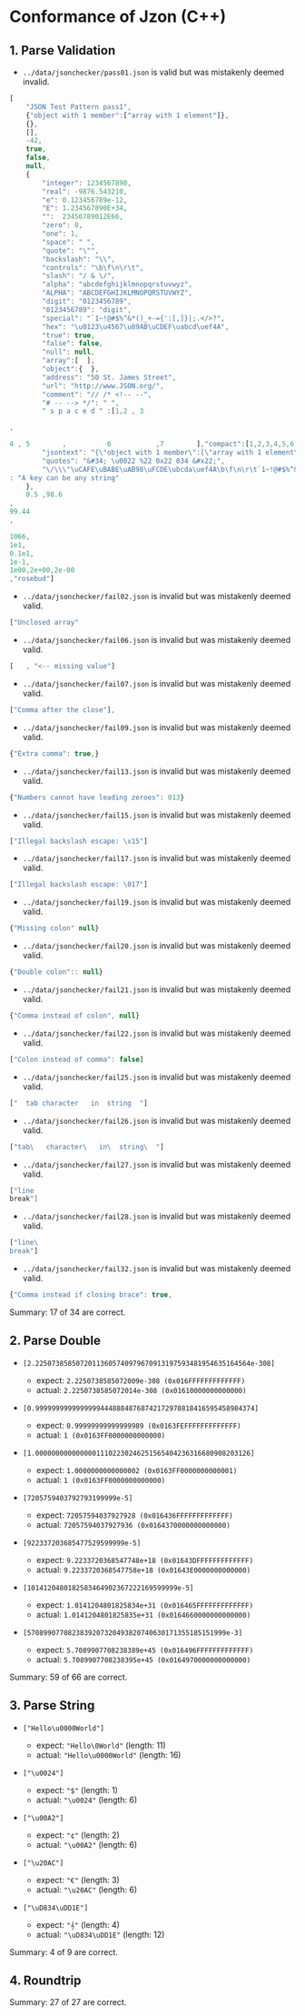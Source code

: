 # Conformance of Jzon (C++)

## 1. Parse Validation

* `../data/jsonchecker/pass01.json` is valid but was mistakenly deemed invalid.
~~~js
[
    "JSON Test Pattern pass1",
    {"object with 1 member":["array with 1 element"]},
    {},
    [],
    -42,
    true,
    false,
    null,
    {
        "integer": 1234567890,
        "real": -9876.543210,
        "e": 0.123456789e-12,
        "E": 1.234567890E+34,
        "":  23456789012E66,
        "zero": 0,
        "one": 1,
        "space": " ",
        "quote": "\"",
        "backslash": "\\",
        "controls": "\b\f\n\r\t",
        "slash": "/ & \/",
        "alpha": "abcdefghijklmnopqrstuvwyz",
        "ALPHA": "ABCDEFGHIJKLMNOPQRSTUVWYZ",
        "digit": "0123456789",
        "0123456789": "digit",
        "special": "`1~!@#$%^&*()_+-={':[,]}|;.</>?",
        "hex": "\u0123\u4567\u89AB\uCDEF\uabcd\uef4A",
        "true": true,
        "false": false,
        "null": null,
        "array":[  ],
        "object":{  },
        "address": "50 St. James Street",
        "url": "http://www.JSON.org/",
        "comment": "// /* <!-- --",
        "# -- --> */": " ",
        " s p a c e d " :[1,2 , 3

,

4 , 5        ,          6           ,7        ],"compact":[1,2,3,4,5,6,7],
        "jsontext": "{\"object with 1 member\":[\"array with 1 element\"]}",
        "quotes": "&#34; \u0022 %22 0x22 034 &#x22;",
        "\/\\\"\uCAFE\uBABE\uAB98\uFCDE\ubcda\uef4A\b\f\n\r\t`1~!@#$%^&*()_+-=[]{}|;:',./<>?"
: "A key can be any string"
    },
    0.5 ,98.6
,
99.44
,

1066,
1e1,
0.1e1,
1e-1,
1e00,2e+00,2e-00
,"rosebud"]
~~~

* `../data/jsonchecker/fail02.json` is invalid but was mistakenly deemed valid.
~~~js
["Unclosed array"
~~~

* `../data/jsonchecker/fail06.json` is invalid but was mistakenly deemed valid.
~~~js
[   , "<-- missing value"]
~~~

* `../data/jsonchecker/fail07.json` is invalid but was mistakenly deemed valid.
~~~js
["Comma after the close"],
~~~

* `../data/jsonchecker/fail09.json` is invalid but was mistakenly deemed valid.
~~~js
{"Extra comma": true,}
~~~

* `../data/jsonchecker/fail13.json` is invalid but was mistakenly deemed valid.
~~~js
{"Numbers cannot have leading zeroes": 013}
~~~

* `../data/jsonchecker/fail15.json` is invalid but was mistakenly deemed valid.
~~~js
["Illegal backslash escape: \x15"]
~~~

* `../data/jsonchecker/fail17.json` is invalid but was mistakenly deemed valid.
~~~js
["Illegal backslash escape: \017"]
~~~

* `../data/jsonchecker/fail19.json` is invalid but was mistakenly deemed valid.
~~~js
{"Missing colon" null}
~~~

* `../data/jsonchecker/fail20.json` is invalid but was mistakenly deemed valid.
~~~js
{"Double colon":: null}
~~~

* `../data/jsonchecker/fail21.json` is invalid but was mistakenly deemed valid.
~~~js
{"Comma instead of colon", null}
~~~

* `../data/jsonchecker/fail22.json` is invalid but was mistakenly deemed valid.
~~~js
["Colon instead of comma": false]
~~~

* `../data/jsonchecker/fail25.json` is invalid but was mistakenly deemed valid.
~~~js
["	tab	character	in	string	"]
~~~

* `../data/jsonchecker/fail26.json` is invalid but was mistakenly deemed valid.
~~~js
["tab\   character\   in\  string\  "]
~~~

* `../data/jsonchecker/fail27.json` is invalid but was mistakenly deemed valid.
~~~js
["line
break"]
~~~

* `../data/jsonchecker/fail28.json` is invalid but was mistakenly deemed valid.
~~~js
["line\
break"]
~~~

* `../data/jsonchecker/fail32.json` is invalid but was mistakenly deemed valid.
~~~js
{"Comma instead if closing brace": true,
~~~


Summary: 17 of 34 are correct.

## 2. Parse Double

* `[2.22507385850720113605740979670913197593481954635164564e-308]`
  * expect: `2.2250738585072009e-308 (0x016FFFFFFFFFFFFF)`
  * actual: `2.2250738585072014e-308 (0x01610000000000000)`

* `[0.999999999999999944488848768742172978818416595458984374]`
  * expect: `0.99999999999999989 (0x0163FEFFFFFFFFFFFFF)`
  * actual: `1 (0x0163FF0000000000000)`

* `[1.00000000000000011102230246251565404236316680908203126]`
  * expect: `1.0000000000000002 (0x0163FF0000000000001)`
  * actual: `1 (0x0163FF0000000000000)`

* `[7205759403792793199999e-5]`
  * expect: `72057594037927928 (0x016436FFFFFFFFFFFFF)`
  * actual: `72057594037927936 (0x0164370000000000000)`

* `[922337203685477529599999e-5]`
  * expect: `9.2233720368547748e+18 (0x01643DFFFFFFFFFFFFF)`
  * actual: `9.2233720368547758e+18 (0x01643E0000000000000)`

* `[1014120480182583464902367222169599999e-5]`
  * expect: `1.0141204801825834e+31 (0x016465FFFFFFFFFFFFF)`
  * actual: `1.0141204801825835e+31 (0x0164660000000000000)`

* `[5708990770823839207320493820740630171355185151999e-3]`
  * expect: `5.7089907708238389e+45 (0x016496FFFFFFFFFFFFF)`
  * actual: `5.7089907708238395e+45 (0x0164970000000000000)`


Summary: 59 of 66 are correct.

## 3. Parse String

* `["Hello\u0000World"]`
  * expect: `"Hello\0World"` (length: 11)
  * actual: `"Hello\u0000World"` (length: 16)

* `["\u0024"]`
  * expect: `"$"` (length: 1)
  * actual: `"\u0024"` (length: 6)

* `["\u00A2"]`
  * expect: `"¢"` (length: 2)
  * actual: `"\u00A2"` (length: 6)

* `["\u20AC"]`
  * expect: `"€"` (length: 3)
  * actual: `"\u20AC"` (length: 6)

* `["\uD834\uDD1E"]`
  * expect: `"𝄞"` (length: 4)
  * actual: `"\uD834\uDD1E"` (length: 12)


Summary: 4 of 9 are correct.

## 4. Roundtrip


Summary: 27 of 27 are correct.

